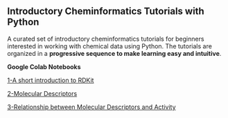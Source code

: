 ##  Introductory Cheminformatics Tutorials with Python

A curated set of introductory cheminformatics tutorials for beginners interested in working with chemical data using Python. The tutorials are organized in a **progressive sequence to make learning easy and intuitive**.

**Google Colab Notebooks**

[1-A short introduction to RDKit](https://colab.research.google.com/github/sofia-sunny/Introductory_Tutorials/blob/main/01_Intro_ChemInfo.ipynb)

[2-Molecular Descriptors](https://colab.research.google.com/github/sofia-sunny/Introductory_Tutorials/blob/main/02_Molecular_Descriptors.ipynb)

[3-Relationship between Molecular Descriptors and Activity](https://colab.research.google.com/github/sofia-sunny/Introductory_Tutorials/blob/main/03_Descriptor_Activity_Relation.ipynb)
